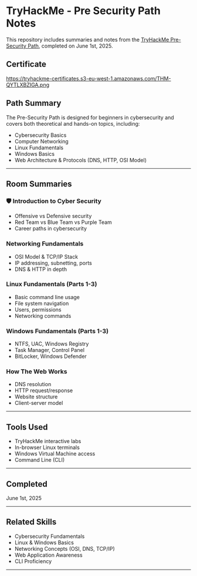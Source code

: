 # TryHackMe - Pre Security Path Notes

This repository includes summaries and notes from the [TryHackMe Pre-Security Path](https://tryhackme.com/path/outline/presecurity), completed on June 1st, 2025.

##  Certificate
https://tryhackme-certificates.s3-eu-west-1.amazonaws.com/THM-QYTLXBZIGA.png

## Path Summary

The Pre-Security Path is designed for beginners in cybersecurity and covers both theoretical and hands-on topics, including:

- Cybersecurity Basics
- Computer Networking
- Linux Fundamentals
- Windows Basics
- Web Architecture & Protocols (DNS, HTTP, OSI Model)

---

##  Room Summaries

### 🛡 Introduction to Cyber Security
- Offensive vs Defensive security
- Red Team vs Blue Team vs Purple Team
- Career paths in cybersecurity

###  Networking Fundamentals
- OSI Model & TCP/IP Stack
- IP addressing, subnetting, ports
- DNS & HTTP in depth

###  Linux Fundamentals (Parts 1-3)
- Basic command line usage
- File system navigation
- Users, permissions
- Networking commands

###  Windows Fundamentals (Parts 1-3)
- NTFS, UAC, Windows Registry
- Task Manager, Control Panel
- BitLocker, Windows Defender

###  How The Web Works
- DNS resolution
- HTTP request/response
- Website structure
- Client-server model

---

##  Tools Used
- TryHackMe interactive labs
- In-browser Linux terminals
- Windows Virtual Machine access
- Command Line (CLI)

---

##  Completed
June 1st, 2025

---

##  Related Skills
- Cybersecurity Fundamentals
- Linux & Windows Basics
- Networking Concepts (OSI, DNS, TCP/IP)
- Web Application Awareness
- CLI Proficiency

---


